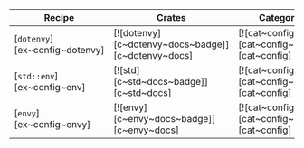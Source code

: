 | Recipe | Crates | Categories |
|--------|--------|------------|
| [`dotenvy`][ex~config~dotenvy] | [![dotenvy][c~dotenvy~docs~badge]][c~dotenvy~docs] | [![cat~config][cat~config~badge]][cat~config] |
| [`std::env`][ex~config~env] | [![std][c~std~docs~badge]][c~std~docs] | [![cat~config][cat~config~badge]][cat~config] |
| [`envy`][ex~config~envy] | [![envy][c~envy~docs~badge]][c~envy~docs] | [![cat~config][cat~config~badge]][cat~config] |
